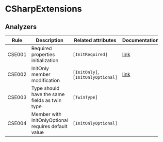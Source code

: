 # CSharpExtensions



## Analyzers

|Rule|Description| Related attributes|Documentation|
|----|-----------|-------------------|-------------|
|CSE001|Required properties initialization| `[InitRequired]` | [link](https://cezarypiatek.github.io/post/immutable-types-with-roslyn/#convenient-initialization) |
|CSE002|InitOnly member modification |`[InitOnly]`, `[InitOnlyOptional]`| [link](https://cezarypiatek.github.io/post/immutable-types-with-roslyn/#full-immutability) |
|CSE003|Type should have the same fields as twin type| `[TwinType]` ||
|CSE004| Member with InitOnlyOptional requires default value| `[InitOnlyOptional]` ||
